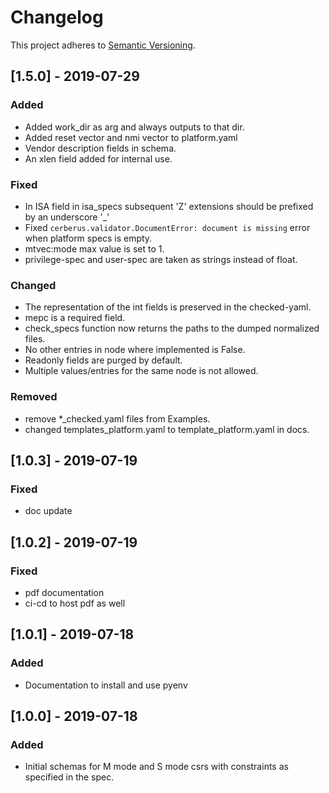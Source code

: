 # Changelog

This project adheres to [Semantic Versioning](https://semver.org/spec/v2.0.0.html).

## [1.5.0] - 2019-07-29
### Added
- Added work_dir as arg and always outputs to that dir.
- Added reset vector and nmi vector to platform.yaml
- Vendor description fields in schema.
- An xlen field added for internal use.
### Fixed
- In ISA field in isa_specs subsequent 'Z' extensions should be prefixed by an underscore '_'
- Fixed `cerberus.validator.DocumentError: document is missing` error when platform specs is empty. 
- mtvec:mode max value is set to 1.
- privilege-spec and user-spec are taken as strings instead of float.
### Changed
- The representation of the int fields is preserved in the checked-yaml.
- mepc is a required field.
- check_specs function now returns the paths to the dumped normalized files.
- No other entries in node where implemented is False.
- Readonly fields are purged by default.
- Multiple values/entries for the same node is not allowed.
### Removed
- remove *_checked.yaml files from Examples.
- changed templates_platform.yaml to template_platform.yaml in docs.

## [1.0.3] - 2019-07-19
### Fixed
- doc update

## [1.0.2] - 2019-07-19
### Fixed
- pdf documentation
- ci-cd to host pdf as well

## [1.0.1] - 2019-07-18
### Added
- Documentation to install and use pyenv 

## [1.0.0] - 2019-07-18
### Added
- Initial schemas for M mode and S mode csrs with constraints as specified in the spec.

